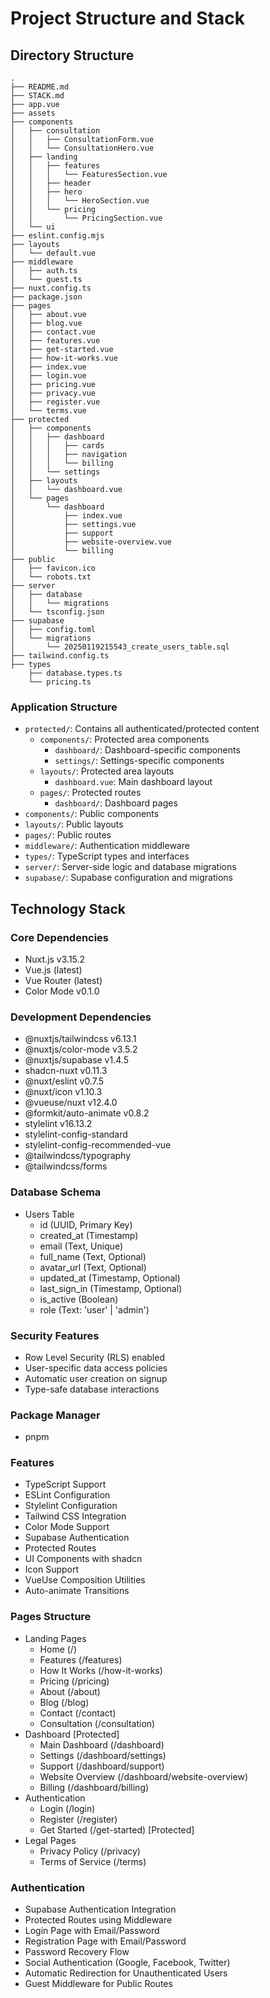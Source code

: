 # Project Structure and Stack

## Directory Structure
```
.
├── README.md
├── STACK.md
├── app.vue
├── assets
├── components
│   ├── consultation
│   │   ├── ConsultationForm.vue
│   │   └── ConsultationHero.vue
│   ├── landing
│   │   ├── features
│   │   │   └── FeaturesSection.vue
│   │   ├── header
│   │   ├── hero
│   │   │   └── HeroSection.vue
│   │   └── pricing
│   │       └── PricingSection.vue
│   └── ui
├── eslint.config.mjs
├── layouts
│   └── default.vue
├── middleware
│   ├── auth.ts
│   └── guest.ts
├── nuxt.config.ts
├── package.json
├── pages
│   ├── about.vue
│   ├── blog.vue
│   ├── contact.vue
│   ├── features.vue
│   ├── get-started.vue
│   ├── how-it-works.vue
│   ├── index.vue
│   ├── login.vue
│   ├── pricing.vue
│   ├── privacy.vue
│   ├── register.vue
│   └── terms.vue
├── protected
│   ├── components
│   │   ├── dashboard
│   │   │   ├── cards
│   │   │   ├── navigation
│   │   │   └── billing
│   │   └── settings
│   ├── layouts
│   │   └── dashboard.vue
│   └── pages
│       └── dashboard
│           ├── index.vue
│           ├── settings.vue
│           ├── support
│           ├── website-overview.vue
│           └── billing
├── public
│   ├── favicon.ico
│   └── robots.txt
├── server
│   ├── database
│   │   └── migrations
│   └── tsconfig.json
├── supabase
│   ├── config.toml
│   └── migrations
│       └── 20250119215543_create_users_table.sql
├── tailwind.config.ts
├── types
    ├── database.types.ts
    └── pricing.ts
```

### Application Structure
- `protected/`: Contains all authenticated/protected content
  - `components/`: Protected area components
    - `dashboard/`: Dashboard-specific components
    - `settings/`: Settings-specific components
  - `layouts/`: Protected area layouts
    - `dashboard.vue`: Main dashboard layout
  - `pages/`: Protected routes
    - `dashboard/`: Dashboard pages
- `components/`: Public components
- `layouts/`: Public layouts
- `pages/`: Public routes
- `middleware/`: Authentication middleware
- `types/`: TypeScript types and interfaces
- `server/`: Server-side logic and database migrations
- `supabase/`: Supabase configuration and migrations

## Technology Stack

### Core Dependencies
- Nuxt.js v3.15.2
- Vue.js (latest)
- Vue Router (latest)
- Color Mode v0.1.0

### Development Dependencies
- @nuxtjs/tailwindcss v6.13.1
- @nuxtjs/color-mode v3.5.2
- @nuxtjs/supabase v1.4.5
- shadcn-nuxt v0.11.3
- @nuxt/eslint v0.7.5
- @nuxt/icon v1.10.3
- @vueuse/nuxt v12.4.0
- @formkit/auto-animate v0.8.2
- stylelint v16.13.2
- stylelint-config-standard
- stylelint-config-recommended-vue
- @tailwindcss/typography
- @tailwindcss/forms

### Database Schema
- Users Table
  - id (UUID, Primary Key)
  - created_at (Timestamp)
  - email (Text, Unique)
  - full_name (Text, Optional)
  - avatar_url (Text, Optional)
  - updated_at (Timestamp, Optional)
  - last_sign_in (Timestamp, Optional)
  - is_active (Boolean)
  - role (Text: 'user' | 'admin')

### Security Features
- Row Level Security (RLS) enabled
- User-specific data access policies
- Automatic user creation on signup
- Type-safe database interactions

### Package Manager
- pnpm

### Features
- TypeScript Support
- ESLint Configuration
- Stylelint Configuration
- Tailwind CSS Integration
- Color Mode Support
- Supabase Authentication
- Protected Routes
- UI Components with shadcn
- Icon Support
- VueUse Composition Utilities
- Auto-animate Transitions

### Pages Structure
- Landing Pages
  - Home (/)
  - Features (/features)
  - How It Works (/how-it-works)
  - Pricing (/pricing)
  - About (/about)
  - Blog (/blog)
  - Contact (/contact)
  - Consultation (/consultation)
- Dashboard [Protected]
  - Main Dashboard (/dashboard)
  - Settings (/dashboard/settings)
  - Support (/dashboard/support)
  - Website Overview (/dashboard/website-overview)
  - Billing (/dashboard/billing)
- Authentication
  - Login (/login)
  - Register (/register)
  - Get Started (/get-started) [Protected]
- Legal Pages
  - Privacy Policy (/privacy)
  - Terms of Service (/terms)

### Authentication
- Supabase Authentication Integration
- Protected Routes using Middleware
- Login Page with Email/Password
- Registration Page with Email/Password
- Password Recovery Flow
- Social Authentication (Google, Facebook, Twitter)
- Automatic Redirection for Unauthenticated Users
- Guest Middleware for Public Routes 